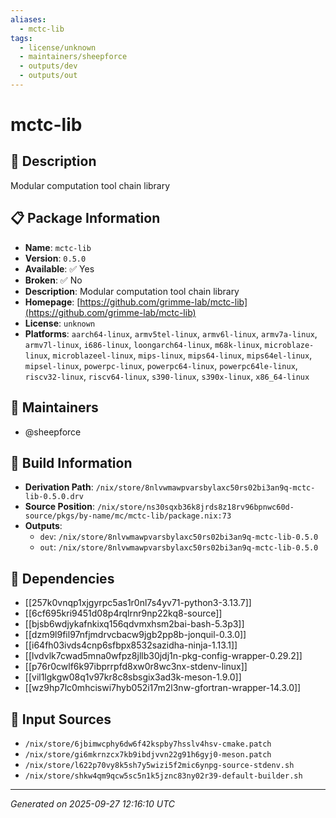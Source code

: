 ```yaml
---
aliases:
  - mctc-lib
tags:
  - license/unknown
  - maintainers/sheepforce
  - outputs/dev
  - outputs/out
---
```


# mctc-lib

## 📝 Description

Modular computation tool chain library

## 📋 Package Information

- **Name**: `mctc-lib`
- **Version**: `0.5.0`
- **Available**: ✅ Yes
- **Broken**: ✅ No
- **Description**: Modular computation tool chain library
- **Homepage**: [https://github.com/grimme-lab/mctc-lib](https://github.com/grimme-lab/mctc-lib)
- **License**: `unknown`
- **Platforms**: `aarch64-linux`, `armv5tel-linux`, `armv6l-linux`, `armv7a-linux`, `armv7l-linux`, `i686-linux`, `loongarch64-linux`, `m68k-linux`, `microblaze-linux`, `microblazeel-linux`, `mips-linux`, `mips64-linux`, `mips64el-linux`, `mipsel-linux`, `powerpc-linux`, `powerpc64-linux`, `powerpc64le-linux`, `riscv32-linux`, `riscv64-linux`, `s390-linux`, `s390x-linux`, `x86_64-linux`
## 👥 Maintainers

- @sheepforce


## 🔧 Build Information

- **Derivation Path**: `/nix/store/8nlvwmawpvarsbylaxc50rs02bi3an9q-mctc-lib-0.5.0.drv`
- **Source Position**: `/nix/store/ns30sqxb36k8jrds8z18rv96bpnwc60d-source/pkgs/by-name/mc/mctc-lib/package.nix:73`
- **Outputs**:
  - `dev`:  `/nix/store/8nlvwmawpvarsbylaxc50rs02bi3an9q-mctc-lib-0.5.0`
  - `out`:  `/nix/store/8nlvwmawpvarsbylaxc50rs02bi3an9q-mctc-lib-0.5.0`

## 🔗 Dependencies

- [[257k0vnqp1xjgyrpc5as1r0nl7s4yv71-python3-3.13.7]]
- [[6cf695kri9451d08p4rqlrnr9np22kq8-source]]
- [[bjsb6wdjykafnkixq156qdvmxhsm2bai-bash-5.3p3]]
- [[dzm9l9fil97nfjmdrvcbacw9jgb2pp8b-jonquil-0.3.0]]
- [[i64fh03ivds4cnp6sfbpx8532sazidha-ninja-1.13.1]]
- [[lvdvlk7cwad5mna0wfpz8jllb30jdj1n-pkg-config-wrapper-0.29.2]]
- [[p76r0cwlf6k97ibprrpfd8xw0r8wc3nx-stdenv-linux]]
- [[vil1lgkgw08q1v97kr8c8sbsgix3ad3k-meson-1.9.0]]
- [[wz9hp7lc0mhciswi7hyb052i17m2l3nw-gfortran-wrapper-14.3.0]]

## 📁 Input Sources

- `/nix/store/6jbimwcphy6dw6f42kspby7hsslv4hsv-cmake.patch`
- `/nix/store/gi6mkrnzcx7kb9ibdjvvn22g91h6gyj0-meson.patch`
- `/nix/store/l622p70vy8k5sh7y5wizi5f2mic6ynpg-source-stdenv.sh`
- `/nix/store/shkw4qm9qcw5sc5n1k5jznc83ny02r39-default-builder.sh`

---
*Generated on 2025-09-27 12:16:10 UTC*
